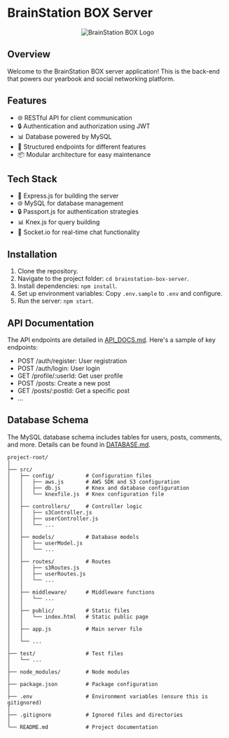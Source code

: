 # BrainStation BOX Server

<div align="center">
  <img src="your-logo.png" alt="BrainStation BOX Logo">
</div>

## Overview

Welcome to the BrainStation BOX server application! This is the back-end that powers our yearbook and social networking platform.

## Features

- 🌐 RESTful API for client communication
- 🔒 Authentication and authorization using JWT
- 📊 Database powered by MySQL
- 📁 Structured endpoints for different features
- 📦 Modular architecture for easy maintenance

## Tech Stack

- 🚀 Express.js for building the server
- 🌐 MySQL for database management
- 🔒 Passport.js for authentication strategies
- 📊 Knex.js for query building
- 💬 Socket.io for real-time chat functionality

## Installation

1. Clone the repository.
2. Navigate to the project folder: `cd brainstation-box-server`.
3. Install dependencies: `npm install`.
4. Set up environment variables: Copy `.env.sample` to `.env` and configure.
5. Run the server: `npm start`.

## API Documentation

The API endpoints are detailed in [API_DOCS.md](API_DOCS.md). Here's a sample of key endpoints:

- POST /auth/register: User registration
- POST /auth/login: User login
- GET /profile/:userId: Get user profile
- POST /posts: Create a new post
- GET /posts/:postId: Get a specific post
- ...

## Database Schema

The MySQL database schema includes tables for users, posts, comments, and more. Details can be found in [DATABASE.md](DATABASE.md).


```
project-root/
│
├── src/ 
│   ├── config/          # Configuration files
│   │   ├── aws.js       # AWS SDK and S3 configuration
│   │   ├── db.js        # Knex and database configuration
│   │   └── knexfile.js  # Knex configuration file
│   │
│   ├── controllers/     # Controller logic
│   │   ├── s3Controller.js
│   │   ├── userController.js
│   │   └── ...
│   │
│   ├── models/          # Database models
│   │   ├── userModel.js
│   │   └── ...
│   │
│   ├── routes/          # Routes
│   │   ├── s3Routes.js
│   │   ├── userRoutes.js
│   │   └── ...
│   │
│   ├── middleware/      # Middleware functions
│   │   └── ...
│   │
│   ├── public/          # Static files
│   │   └── index.html   # Static public page
│   │
│   ├── app.js           # Main server file
│   │
│   └── ...
│
├── test/                # Test files
│   └── ...
│
├── node_modules/        # Node modules
│
├── package.json         # Package configuration
│
├── .env                 # Environment variables (ensure this is gitignored)
│
├── .gitignore           # Ignored files and directories
│
└── README.md            # Project documentation

```